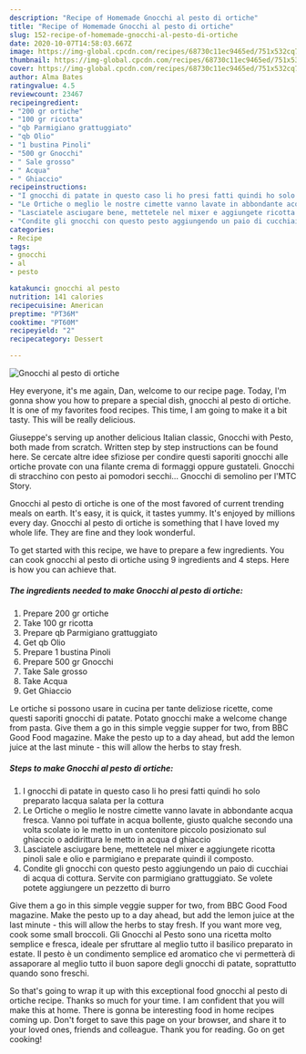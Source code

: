 ```yaml
---
description: "Recipe of Homemade Gnocchi al pesto di ortiche"
title: "Recipe of Homemade Gnocchi al pesto di ortiche"
slug: 152-recipe-of-homemade-gnocchi-al-pesto-di-ortiche
date: 2020-10-07T14:58:03.667Z
image: https://img-global.cpcdn.com/recipes/68730c11ec9465ed/751x532cq70/gnocchi-al-pesto-di-ortiche-recipe-main-photo.jpg
thumbnail: https://img-global.cpcdn.com/recipes/68730c11ec9465ed/751x532cq70/gnocchi-al-pesto-di-ortiche-recipe-main-photo.jpg
cover: https://img-global.cpcdn.com/recipes/68730c11ec9465ed/751x532cq70/gnocchi-al-pesto-di-ortiche-recipe-main-photo.jpg
author: Alma Bates
ratingvalue: 4.5
reviewcount: 23467
recipeingredient:
- "200 gr ortiche"
- "100 gr ricotta"
- "qb Parmigiano grattuggiato"
- "qb Olio"
- "1 bustina Pinoli"
- "500 gr Gnocchi"
- " Sale grosso"
- " Acqua"
- " Ghiaccio"
recipeinstructions:
- "I gnocchi di patate in questo caso li ho presi fatti quindi ho solo preparato lacqua salata per la cottura"
- "Le Ortiche o meglio le nostre cimette vanno lavate in abbondante acqua fresca. Vanno poi tuffate in acqua bollente, giusto qualche secondo una volta scolate io le metto in un contenitore piccolo posizionato sul ghiaccio o addirittura le metto in acqua d ghiaccio"
- "Lasciatele asciugare bene, mettetele nel mixer e aggiungete ricotta pinoli sale e olio e parmigiano e preparate quindi il composto."
- "Condite gli gnocchi con questo pesto aggiungendo un paio di cucchiai di acqua di cottura. Servite con parmigiano grattuggiato. Se volete potete aggiungere un pezzetto di burro"
categories:
- Recipe
tags:
- gnocchi
- al
- pesto

katakunci: gnocchi al pesto 
nutrition: 141 calories
recipecuisine: American
preptime: "PT36M"
cooktime: "PT60M"
recipeyield: "2"
recipecategory: Dessert

---
```



![Gnocchi al pesto di ortiche](https://img-global.cpcdn.com/recipes/68730c11ec9465ed/751x532cq70/gnocchi-al-pesto-di-ortiche-recipe-main-photo.jpg)

Hey everyone, it's me again, Dan, welcome to our recipe page. Today, I'm gonna show you how to prepare a special dish, gnocchi al pesto di ortiche. It is one of my favorites food recipes. This time, I am going to make it a bit tasty. This will be really delicious.

Giuseppe&#39;s serving up another delicious Italian classic, Gnocchi with Pesto, both made from scratch. Written step by step instructions can be found here. Se cercate altre idee sfiziose per condire questi saporiti gnocchi alle ortiche provate con una filante crema di formaggi oppure gustateli. Gnocchi di stracchino con pesto ai pomodori secchi… Gnocchi di semolino per l&#39;MTC Story.

Gnocchi al pesto di ortiche is one of the most favored of current trending meals on earth. It's easy, it is quick, it tastes yummy. It's enjoyed by millions every day. Gnocchi al pesto di ortiche is something that I have loved my whole life. They are fine and they look wonderful.


To get started with this recipe, we have to prepare a few ingredients. You can cook gnocchi al pesto di ortiche using 9 ingredients and 4 steps. Here is how you can achieve that.

<!--inarticleads1-->

##### The ingredients needed to make Gnocchi al pesto di ortiche:

1. Prepare 200 gr ortiche
1. Take 100 gr ricotta
1. Prepare qb Parmigiano grattuggiato
1. Get qb Olio
1. Prepare 1 bustina Pinoli
1. Prepare 500 gr Gnocchi
1. Take  Sale grosso
1. Take  Acqua
1. Get  Ghiaccio


Le ortiche si possono usare in cucina per tante deliziose ricette, come questi saporiti gnocchi di patate. Potato gnocchi make a welcome change from pasta. Give them a go in this simple veggie supper for two, from BBC Good Food magazine. Make the pesto up to a day ahead, but add the lemon juice at the last minute - this will allow the herbs to stay fresh. 

<!--inarticleads2-->

##### Steps to make Gnocchi al pesto di ortiche:

1. I gnocchi di patate in questo caso li ho presi fatti quindi ho solo preparato lacqua salata per la cottura
1. Le Ortiche o meglio le nostre cimette vanno lavate in abbondante acqua fresca. Vanno poi tuffate in acqua bollente, giusto qualche secondo una volta scolate io le metto in un contenitore piccolo posizionato sul ghiaccio o addirittura le metto in acqua d ghiaccio
1. Lasciatele asciugare bene, mettetele nel mixer e aggiungete ricotta pinoli sale e olio e parmigiano e preparate quindi il composto.
1. Condite gli gnocchi con questo pesto aggiungendo un paio di cucchiai di acqua di cottura. Servite con parmigiano grattuggiato. Se volete potete aggiungere un pezzetto di burro


Give them a go in this simple veggie supper for two, from BBC Good Food magazine. Make the pesto up to a day ahead, but add the lemon juice at the last minute - this will allow the herbs to stay fresh. If you want more veg, cook some small broccoli. Gli Gnocchi al Pesto sono una ricetta molto semplice e fresca, ideale per sfruttare al meglio tutto il basilico preparato in estate. Il pesto è un condimento semplice ed aromatico che vi permetterà di assaporare al meglio tutto il buon sapore degli gnocchi di patate, soprattutto quando sono freschi. 

So that's going to wrap it up with this exceptional food gnocchi al pesto di ortiche recipe. Thanks so much for your time. I am confident that you will make this at home. There is gonna be interesting food in home recipes coming up. Don't forget to save this page on your browser, and share it to your loved ones, friends and colleague. Thank you for reading. Go on get cooking!
